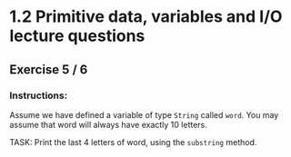 # 1.2 Primitive data, variables and I/O lecture questions 
## Exercise 5 / 6
### Instructions:
Assume we have defined a variable of type `String` called `word`. You may assume that word will always have exactly 10 letters.

TASK: Print the last 4 letters of word, using the `substring` method.
